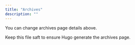 ```yaml
---
title: "Archives"
description: ""
---
```


You can change archives page details above.

Keep this file saft to ensure Hugo generate the archives page.
